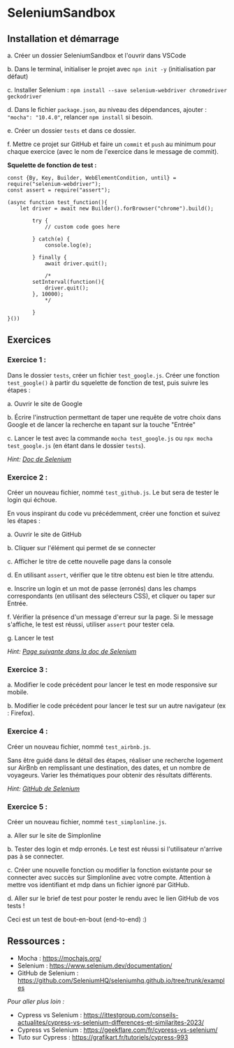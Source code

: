 # SeleniumSandbox

## Installation et démarrage

a. Créer un dossier SeleniumSandbox et l'ouvrir dans VSCode

b. Dans le terminal, initialiser le projet avec `npn init -y` (initialisation par défaut)

c. Installer Selenium :
`npm install --save selenium-webdriver chromedriver geckodriver`

d. Dans le fichier `package.json`, au niveau des dépendances, ajouter : `"mocha": "10.4.0"`, relancer `npm install` si besoin.

e. Créer un dossier `tests` et dans ce dossier.

f. Mettre ce projet sur GitHub et faire un `commit` et `push` au minimum pour chaque exercice (avec le nom de l'exercice dans le message de commit).

**Squelette de fonction de test :**

```
const {By, Key, Builder, WebElementCondition, until} = require("selenium-webdriver");
const assert = require("assert");

(async function test_function(){
    let driver = await new Builder().forBrowser("chrome").build();

		try {
			// custom code goes here

		} catch(e) {
			console.log(e);

		} finally {
			await driver.quit();

			/*
	    setInterval(function(){
	        driver.quit();
	    }, 10000);
			*/

		}
}())

```

## Exercices

### Exercice 1 :

Dans le dossier `tests`, créer un fichier `test_google.js`.
Créer une fonction `test_google()` à partir du squelette de fonction de test, puis suivre les étapes :

a. Ouvrir le site de Google

b. Écrire l'instruction permettant de taper une requête de votre choix dans Google et de lancer la recherche en tapant sur la touche "Entrée"

c. Lancer le test avec la commande `mocha test_google.js` ou `npx mocha test_google.js` (en étant dans le dossier `tests`).

_Hint: [Doc de Selenium](https://www.selenium.dev/documentation/webdriver/getting_started/first_script/)_

### Exercice 2 :

Créer un nouveau fichier, nommé `test_github.js`. Le but sera de tester le login qui échoue.

En vous inspirant du code vu précédemment, créer une fonction et suivez les étapes :

a. Ouvrir le site de GitHub

b. Cliquer sur l'élément qui permet de se connecter

c. Afficher le titre de cette nouvelle page dans la console

d. En utilisant `assert`, vérifier que le titre obtenu est bien le titre attendu.

e. Inscrire un login et un mot de passe (erronés) dans les champs correspondants (en utilisant des sélecteurs CSS), et cliquer ou taper sur Entrée.

f. Vérifier la présence d'un message d'erreur sur la page. Si le message s'affiche, le test est réussi, utiliser `assert` pour tester cela.

g. Lancer le test

_Hint: [Page suivante dans la doc de Selenium](https://www.selenium.dev/documentation/webdriver/getting_started/using_selenium/)_

### Exercice 3 :

a. Modifier le code précédent pour lancer le test en mode responsive sur mobile.

b. Modifier le code précédent pour lancer le test sur un autre navigateur (ex : Firefox).

### Exercice 4 :

Créer un nouveau fichier, nommé `test_airbnb.js`.

Sans être guidé dans le détail des étapes, réaliser une recherche logement sur AirBnb en remplissant une destination, des dates, et un nombre de voyageurs. Varier les thématiques pour obtenir des résultats différents.

_Hint: [GitHub de Selenium](https://github.com/SeleniumHQ/seleniumhq.github.io/tree/trunk/examples/javascript/test)_

### Exercice 5 :

Créer un nouveau fichier, nommé `test_simplonline.js`.

a. Aller sur le site de Simplonline

b. Tester des login et mdp erronés. Le test est réussi si l'utilisateur n'arrive pas à se connecter.

c. Créer une nouvelle fonction ou modifier la fonction existante pour se connecter avec succès sur Simplonline avec votre compte. Attention à mettre vos identifiant et mdp dans un fichier ignoré par GitHub.

d. Aller sur le brief de test pour poster le rendu avec le lien GitHub de vos tests !

Ceci est un test de bout-en-bout (end-to-end) :)

## Ressources :

- Mocha : https://mochajs.org/
- Selenium : https://www.selenium.dev/documentation/
- GitHub de Selenium : https://github.com/SeleniumHQ/seleniumhq.github.io/tree/trunk/examples

_Pour aller plus loin :_

- Cypress vs Selenium : https://ittestgroup.com/conseils-actualites/cypress-vs-selenium-differences-et-similarites-2023/
- Cypress vs Selenium : https://geekflare.com/fr/cypress-vs-selenium/
- Tuto sur Cypress : https://grafikart.fr/tutoriels/cypress-993
